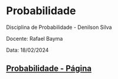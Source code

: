 # Probabilidade
Disciplina de Probabilidade - Denilson Silva 

Docente: Rafael Bayma

Data: 18/02/2024

## [Probabilidade - Página](Probabilidade/Página-Inicial.html)
